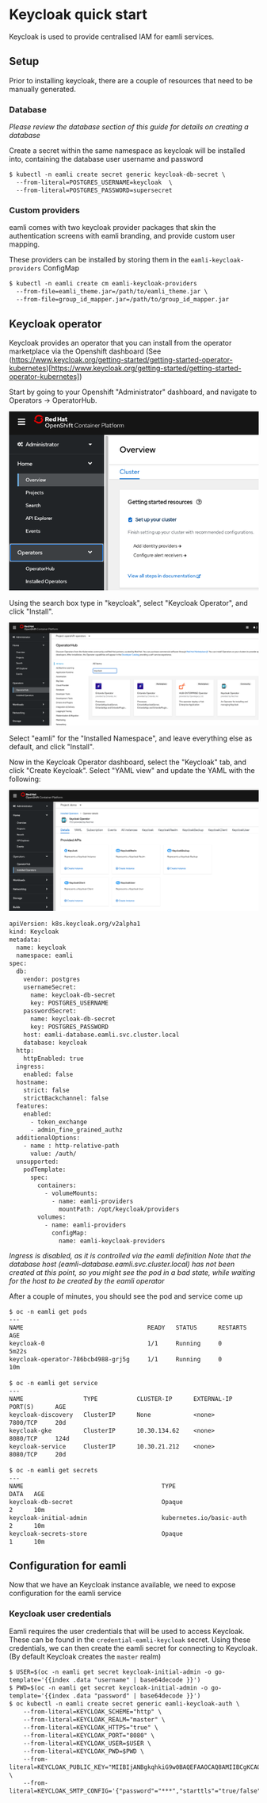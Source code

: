 # Keycloak quick start
Keycloak is used to provide centralised IAM for eamli services.

## Setup
Prior to installing keycloak, there are a couple of resources that need to be manually generated.

### Database

_Please review the database section of this guide for details on creating a database_

Create a secret within the same namespace as keycloak will be installed into, containing the database user username and password

    $ kubectl -n eamli create secret generic keycloak-db-secret \
      --from-literal=POSTGRES_USERNAME=keycloak  \
      --from-literal=POSTGRES_PASSWORD=supersecret

### Custom providers

eamli comes with two keycloak provider packages that skin the authentication screens with eamli branding, and provide custom user mapping.

These providers can be installed by storing them in the `eamli-keycloak-providers` ConfigMap

    $ kubectl -n eamli create cm eamli-keycloak-providers
      --from-file=eamli_theme.jar=/path/to/eamli_theme.jar \
      --from-file=group_id_mapper.jar=/path/to/group_id_mapper.jar

###

## Keycloak operator
Keycloak provides an operator that you can install from the operator marketplace via the Openshift dashboard (See (https://www.keycloak.org/getting-started/getting-started-operator-kubernetes)[https://www.keycloak.org/getting-started/getting-started-operator-kubernetes])

Start by going to your Openshift "Administrator" dashboard, and navigate to Operators -> OperatorHub.

![Admin Console](/imgs/keycloak/overview.png)

Using the search box type in "keycloak", select "Keycloak Operator", and click "Install".

![Operator Hub](/imgs/keycloak/operatorhub.png)

Select "eamli" for the "Installed Namespace", and leave everything else as default, and click "Install".

Now in the Keycloak Operator dashboard, select the "Keycloak" tab, and click "Create Keycloak". Select "YAML view" and update the YAML with the following:

![Operator Dashboard](/imgs/keycloak/dashboard.png)

    apiVersion: k8s.keycloak.org/v2alpha1
    kind: Keycloak
    metadata:
      name: keycloak
      namespace: eamli
    spec:
      db:
        vendor: postgres
        usernameSecret:
          name: keycloak-db-secret
          key: POSTGRES_USERNAME
        passwordSecret:
          name: keycloak-db-secret
          key: POSTGRES_PASSWORD
        host: eamli-database.eamli.svc.cluster.local
        database: keycloak
      http:
        httpEnabled: true
      ingress:
        enabled: false
      hostname:
        strict: false
        strictBackchannel: false
      features:
        enabled:
          - token_exchange
          - admin_fine_grained_authz
      additionalOptions:
        - name : http-relative-path
          value: /auth/
      unsupported:
        podTemplate:
          spec:
            containers:
              - volumeMounts:
                - name: eamli-providers
                  mountPath: /opt/keycloak/providers
            volumes:
              - name: eamli-providers
                configMap:
                  name: eamli-keycloak-providers

*Ingress is disabled, as it is controlled via the eamli definition*
*Note that the database host (eamli-database.eamli.svc.cluster.local) has not been created at this point, so you might see the pod in a bad state, while waiting for the host to be created by the eamli operator*

After a couple of minutes, you should see the pod and service come up

    $ oc -n eamli get pods
    ---
    NAME                                   READY   STATUS      RESTARTS   AGE
    keycloak-0                             1/1     Running     0          5m22s
    keycloak-operator-786bcb4988-grj5g     1/1     Running     0          10m

    $ oc -n eamli get service
    ---
    NAME                 TYPE           CLUSTER-IP      EXTERNAL-IP   PORT(S)      AGE
    keycloak-discovery   ClusterIP      None            <none>        7800/TCP     20d
    keycloak-gke         ClusterIP      10.30.134.62    <none>        8080/TCP     124d
    keycloak-service     ClusterIP      10.30.21.212    <none>        8080/TCP     20d

    $ oc -n eamli get secrets
    ---
    NAME                                       TYPE                                  DATA   AGE
    keycloak-db-secret                         Opaque                                2      10m
    keycloak-initial-admin                     kubernetes.io/basic-auth              2      10m
    keycloak-secrets-store                     Opaque                                1      10m

## Configuration for eamli

Now that we have an Keycloak instance available, we need to expose configuration for the eamli service

### Keycloak user credentials

Eamli requires the user credentials that will be used to access Keycloak. These can be found in the `credential-eamli-keycloak` secret.
Using these credentials, we can then create the eamli secret for connecting to Keycloak. (By default Keycloak creates the `master` realm)

    $ USER=$(oc -n eamli get secret keycloak-initial-admin -o go-template='{{index .data "username" | base64decode }}')
    $ PWD=$(oc -n eamli get secret keycloak-initial-admin -o go-template='{{index .data "password" | base64decode }}')
    $ oc kubectl -n eamli create secret generic eamli-keycloak-auth \
        --from-literal=KEYCLOAK_SCHEME="http" \
        --from-literal=KEYCLOAK_REALM="master" \
        --from-literal=KEYCLOAK_HTTPS="true" \
        --from-literal=KEYCLOAK_PORT="8080" \
        --from-literal=KEYCLOAK_USER=$USER \
        --from-literal=KEYCLOAK_PWD=$PWD \
        --from-literal=KEYCLOAK_PUBLIC_KEY="MIIBIjANBgkqhkiG9w0BAQEFAAOCAQ8AMIIBCgKCAQEAjYsLSqw2YdUVzT69GOUS+3dSoIz4MzkIJ4EeHj6Iyg6jsQbPh5It3Q6gyhpIAkEtafcTQ9+bv6Y7D7ka2y/Ik69i+iLJYbH1AiJzCXE6I0SLUs6u6uCL7e1wgkFFRlLXP3NMmawRDRBySHE5VqTmr1biEVpcZ/qqKqeT94doFctVkgCumXfEyiPXiccoKUVEWNj2hsWnpEOfHtXdbOiDbgS6i7WUtPh5Tig+29/t91wvlGIOWDLoUD8WPeP8FtAM3WlhZtB/Bt9l+1Xx3lYvrvO5h9dwP0JwpCtmaLd5wGI7mGI1Ku9pp6Vkg2eQ/TnICNmQcn7BgWZ7febciKNDkQIDAQAB" \
        --from-literal=KEYCLOAK_SMTP_CONFIG='{"password"="***","starttls"="true/false","auth"="true/false","port"="***","host"="***","from"="***","ssl"="true/false","user"="**"}''

